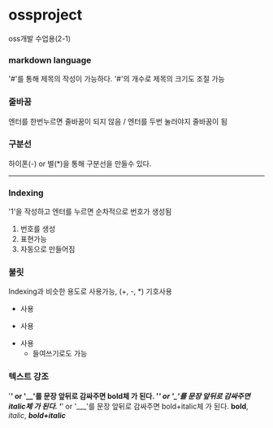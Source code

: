 # ossproject
oss개발 수업용(2-1)

### markdown language
'#'를 통해 제목의 작성이 가능하다. 
'#'의 개수로 제목의 크기도 조절 가능

### 줄바꿈
엔터를 한번누르면 줄바꿈이 되지 않음 / 엔터를 두번 눌러야지 줄바꿈이 됨

### 구분선
하이폰(-) or 별(*)을 통해 구분선을 만들수 있다.

-----
### Indexing
'1'을 작성하고 엔터를 누르면 순차적으로 번호가 생성됨
1. 번호를 생성
2. 표현가능
3. 자동으로 만들어짐

### 불릿
Indexing과 비슷한 용도로 사용가능, (+, -, *) 기호사용
+ 사용
- 사용
* 사용
    * 들여쓰기로도 가능

### 텍스트 강조
'**' or '__'를 문장 앞뒤로 감싸주면 bold체 가 된다. 
'*' or '_'를 문장 앞뒤로 감싸주면 italic체 가 된다. 
'***' or '___'를 문장 앞뒤로 감싸주면 bold+italic체 가 된다. 
**bold**, *italic*, ***bold+italic***
